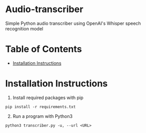 # Audio-transcriber
Simple Python audio transcriber using OpenAI's Whisper speech recognition model

Table of Contents
=================
* [Installation Instructions](#Installation-Instructions)

# Installation Instructions

1. Install required packages with pip

`pip install -r requirements.txt`

2. Run a program with Python3

`python3 transcriber.py -u, --url <URL>`
